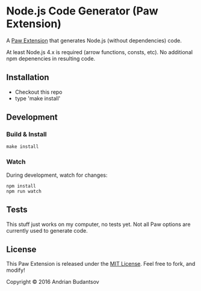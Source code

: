 # Node.js Code Generator (Paw Extension)

A [Paw Extension](http://luckymarmot.com/paw/extensions/) that generates Node.js (without dependencies) code.

At least Node.js 4.x is required (arrow functions, consts, etc). No additional npm depenencies in resulting code. 

## Installation

- Checkout this repo
- type 'make install' 

## Development

### Build & Install

```shell
make install
```

### Watch

During development, watch for changes:

```shell
npm install 
npm run watch
```

## Tests 

This stuff just works on my computer, no tests yet. Not all Paw options are currently used to generate code. 

## License

This Paw Extension is released under the [MIT License](LICENSE). Feel free to fork, and modify!

Copyright © 2016 Andrian Budantsov 
